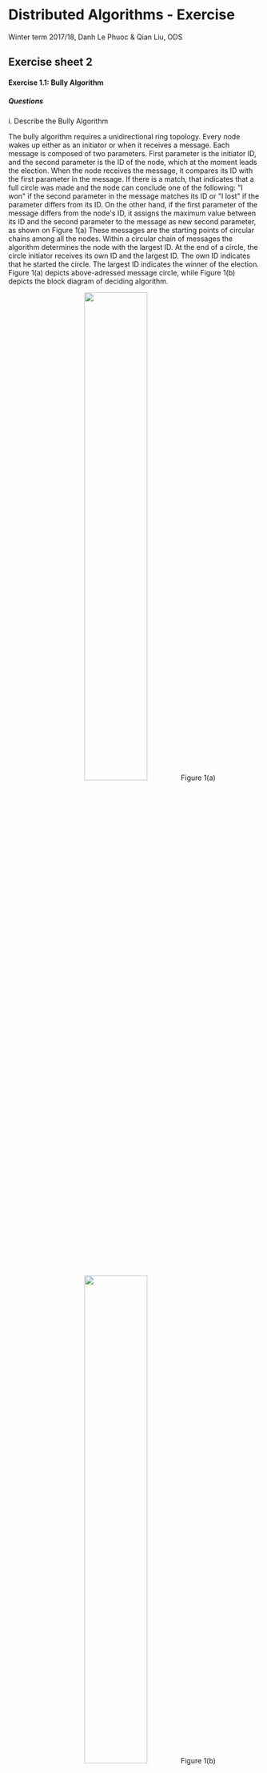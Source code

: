 # Distributed Algorithms - Exercise
Winter term 2017/18, Danh Le Phuoc & Qian Liu, ODS


## Exercise sheet 2


#### Exercise 1.1: Bully Algorithm

##### Questions

i. Describe the Bully Algorithm

The bully algorithm requires a unidirectional ring
topology. Every node wakes up either as an initiator or when it
receives a message.
Each message is composed of two parameters. First parameter is the
initiator ID, and the second parameter is the ID of the node, which
at the moment leads the election.
When the node receives the message, it compares its ID with the first
parameter in the message. If there is a match, that indicates that a full
circle was made and the node can conclude one of the following: "I won" if the
second parameter in the message matches its ID or "I lost" if the parameter
differs from its ID.
On the other hand, if the first parameter of the message differs from the node's ID,
it assigns the maximum value between its ID and the second parameter to the message as new
second parameter, as shown on Figure 1(a)
These messages are the starting points of circular chains
among all the nodes. Within a circular chain of messages the algorithm
determines the node with the largest ID. At the end of a circle, the
circle initiator receives its own ID and the largest ID. The own ID
indicates that he started the circle. The largest ID indicates the
winner of the election.
Figure 1(a) depicts above-adressed message circle, while Figure 1(b) depicts the
block diagram of deciding algorithm.

<p style="text-align:center;">
    <img src="Figures/fig1a.png" style="width:50%;">
    Figure 1(a)
</p>

<p style="text-align:center;">
    <img src="Figures/fig1b.png" style="width:50%">
    Figure 1(b)
</p>

ii. How many messages are passed for a leader election with the bully
algorithm

Each of the n nodes starts a circle of messages and one circle of
messages consists out of n messages. This is n^^2 messages in total.
One of common optimization techniques is that each node only becomes
active if its ID is larger than one of those participating in the elections.
This has a positive influence on an average case because it reduces the number of
message circles. However, this does not optimize the worst case complexity of an algorithm.
Consider Figure 2. If the nodes are aranged in accending order with regards to their ID,
even optimized algorithm wit have O(N^2) complexity measure.

<p style="text-align:center;">
    <img src="Figures/fig2.png" style="width:50%">
    Figure 2
</p>

iii. The Bully Algorithm is an example for a leader election. Give
examples of applications that need a unique leader.

Databases often implement replication in the master/slave fashion. In
case the master dies, we need a failover. This is where the election
algorithm comes into play. Election algorithms are used at system
initialization, due to current leader failure, or for reelecting
previous leader after recovery. Leaders are required in a set of
processes which are modeled in single-master, multiple-slave fashion,
where communication is broadcasted between master and slave.

The lecture slides say:
– Determining the monitor station of Token-Ring-LANs
– Generating a unique token
– Determining the root node of a spanning tree
– Determining the master in distributed files systems or centralized mutual
exclusion

#### Exercise 1.2: Election

##### Questions

i. There is a precondition for the algorithm of Chang and Roberts that
all node IDs have to be unique (no duplicate IDs). Assume, we drop
this precondition and allow multiple nodes to have the same ID.

1. Does the algorithm still work properly? Please provide a reasonable
   answer.

The paper from Chang and Roberts suggests that if a node receives a message with an ID,
identical to its own, it assumes that it is the winner of the election. Consider Figure 3(a), where node D assumes that it
won the election, even though he didn't participate. If we introduce a new rule that a node can't win if it didn't participate, we will solve this problem for Figure 3(a). On the other hand, a new problem arrises, shown on Figure 3(b). Having multiple nodes with same IDs can lead to a "draw problem". Namely, multiple nodes have the highest multiple winners have same ID, but the closest to the election initiator in topological sence is the actual winner.

2. In which cases does the algorithm still deliver a proper result?
   Explain at least two cases.

Figure 3(c) depicts the situation where having multiple nodes with same IDs assigned doesntt influence the final result of the
algorithm. In this case a node with higher ID will initiate elections and all lower IDs don't have the influence, regardless of the unique assignment.
Second, there can be a node with higher ID between the nodes with same IDs. In this situation, higher node would "break the draw". Assume that node C on Figure 3(c) initiated the elections. Node D would win, regardless of the multiple assignments.
Another case would be to disregard the "draw problem". We can introduce the aditional constraints. If a node didn't participate in the elections, and receives a message with it's ID, that doesn't make him a leader. However, it forwards the message maintaining the flow. If we have a draw, the first node to receive it's number wins. With this, we can achieve that a lower node can't beat the higher node, and when there are multiple highest nodes in the graph, the winner is determined by relative distance to the elections initiator.

<p style="text-align:center;">
    <img src="Figures/fig3a.png" style="width:50%">
    Figure 3(a)
</p>

<p style="text-align:center;">
    <img src="Figures/fig3b.png" style="width:50%">
    Figure 3(b)
</p>

<p style="text-align:center;">
    <img src="Figures/fig3c.png" style="width:50%">
    Figure 3(c)
</p>

ii. Derive the time complexity of the Hirschberg-Sinclair election
algorithm in the unite time complexity model. (You can assume that all
nodes initiate the algorithm at time t0 = 0)

We can estimate the best case and worst case, and based on worst case estimate complexity model.
In best case, nodes are aranged in descending order, as shown in Figure 4(a). This leads to each node, except first winning the right comparison, and losing the left comparison. The algorithm converges in one step, because only highest node wins both comparrisons.

On the other hand, the worst case complexity is the result of the folowing topology:
Nodes are aranged in such manner that two nodes with highest ID are as distant as possible in the topology. Recursively, next set of two nodes with highest ID are between thefirst two nodes at equal distance. this procedure results in a topology shown in Figure 4(b).
Result of this is the fact that in each iteration half of the remaining nodes remain in the election (node survives only if both neighbors don't survive). Inactive nodes only pass information to other active nodes.
With this in mind, we can estimate the time complexity. In our case, one time unit is a hop between two nodes.
In first iteration, nodes comapre through one hop. In second iteration, nodes compare in two hops. In third iteration, nodes compare in three hops. We can generalize the following : given each level k, the comparisons between nodes last k equal units of time.
With this in mind, we can estimate the time as follows:
Time  = 2 * (1 + 2 + 3 + 4 + ... + n) < 2*(2n) = O(n)

This estimation can be generalized:
If we have log(n) comparison levels, with each level k lasting k units of time, we conclude that the time to send messages is bounded by O(2*log(n)*log(b)) = O(n). In this case, we haven't taken into account the time to receive echos. Since it is a pure multiplicative factor, the resulting bound O(2*2*log(n)*log(n)) still converges to O(n)


#### Implementations

i. Implement the algorithm of Chang and Roberts that have been
introduced in the lecture. Afterwards evaluate the message complexity
of your implementation compared to the formulas provided in the
lecture given the following scenarios:

1. Worst-Case: Configure your topology that it reflects the worst-case
scenario.

Worst case scenario is a ring topology where nodes are aranged in increasing order, because each node would reinitiate elections, as can be seen from the simulation with topology topo_worst.txt

2. Best-Case: Configure your topology that it reflects the best-case
   scenario.

Best case scenario is the situation where ring is configured in the descending order. This implies that upon initiation, following nodes
will have IDs less than the initiator, who won't reinitiate. This is exampled in simulation with topo_best.txt.

3. Average-Case: Configure your topology that it randomly assigns node
IDs and examine the average message complexity calculated over several
runs.

The complexity depends on the tradeof between ascending and descending order of nodes in the ring. Different ddscenarios result in different initial node configurations, as can be seen from simulation with topo_avg.txt

ii. Implement the Hirschberg-Sinclair-Election Algorithm on
bidirectional rings.  Evaluate your implementation with a ring of 16
nodes and a ring of 17 nodes


#### Exercise 1.3: Mutual Exclusion

##### Questions

i. Lamport

The broadcast algorithm (Lamport, 1978) has been introduced in the
lecture. The algorithm requires FIFO channels. Assume, we drop this
precondition. Construct an example in which the algorithm does not
work properly anymore.

In our example we drastically delay the message of P1 with timestamp 1.
The message of P1 with timestamp 3 arrives prior. This is the actual
FIFO violation. P2 is not aware of P1 request with a timestamp smaller 3
and accesses the resource, which would not be allowed.

<p style="text-align:center;">
    <img src="Figures/fig4a.png" style="width:50%">
    Figure 4a
</p>


ii. Ricart and Agrawala

1. Is this algorithm deadlock-free? Give a reasonable answer.

It is deadlock-free because in case multiple nodes start with their
first message, the algorithms assumes a priority for the node with the
lowest id. So this is the tiebreaker otherwise we would have a
deadlock situation, in which each node would wait for a confirmation
and end in a deadlock.

2. Modify the broadcast algorithm of Ricart and Agrawala such that (at
maximum) 2 processes are able to enter the critical section instead of
just one.

The idea is as follows: When we change the required confirmations from
n to n-1, then two nodes at maximum are able to access the resource at
the same time.

iii. Maekawa

1. The process mesh-algorithm (Maekawa, 1985) is based on the
assumption that n processes are arranged in a quadratic mesh with an
edge length of n. Consider a situation where this assumption is not
given (n is not a square number). Is it still feasible to use the
algorithm?

The algorithm is still feasible in case it is not a quadratic
mesh. The assumption that all pairs of nodes have two processes in
common is still true. The disadvantage though in a non quadratic mesh
is that the granting set for each node becomes bigger and the
algorithm does not save that many messages.

<p style="text-align:center;">
    <img src="Figures/fig4b.png" style="width:50%">
    Figure 4b
</p>

Example: Consider a set of 16 nodes. For a quadratic mesh we would
have a granting set for each node of only 6 nodes. For a 8x2 mesh we
would have a granting set of 8 nodes.

<p style="text-align:center;">
    <img src="Figures/fig4c.png" style="width:50%">
    Figure 4c
</p>

Additional notes and assessment:

* important parts of the implementation have to be annotated with
  comments

* each exercise has to be completed handled in teams of 3-4 students

* the exercise sheet is successfully completed, if exercise 2 was
presented and the solution was explained satisfactorily
